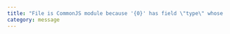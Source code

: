 ```yaml
---
title: "File is CommonJS module because '{0}' has field \"type\" whose value is not \"module\""
category: message
---
```

